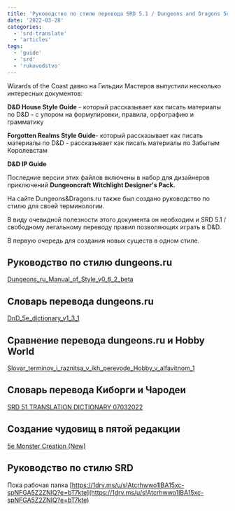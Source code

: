 ```yaml
---
title: 'Руководство по стилю перевода SRD 5.1 / Dungeons and Dragons 5e'
date: '2022-03-28'
categories:
  - 'srd-translate'
  - 'articles'
tags:
  - 'guide'
  - 'srd'
  - 'rukovodstvo'
---
```


Wizards of the Coast давно на Гильдии Мастеров выпустили несколько интересных документов:

**D&D House Style Guide** - который рассказывает как писать материалы по D&D - с упором на формулировки, правила, орфографию и грамматику

**Forgotten Realms Style Guide**\- который рассказывает как писать материалы по D&D - рассказывает как писать материалы по Забытым Королевстам

**D&D IP Guide**

Последние версии этих файлов включены в набор для дизайнеров приключений **Dungeoncraft Witchlight Designer's Pack.**

На сайте Dungeons&Dragons.ru также был создано руководство по стилю для своей терминологии.





В виду очевидной полезности этого документа он необходим и SRD 5.1 / свободному легальному переводу правил позволяющих играть в D&D.

В первую очередь для создания новых существ в одном стиле.





## Руководство по стилю dungeons.ru

[Dungeons_ru_Manual_of_Style_v0_6_2_beta](https://cyborgsandmages.com/wp-content/uploads/2022/03/Dungeons_ru_Manual_of_Style_v0_6_2_beta.pdf)

## Словарь перевода dungeons.ru

[DnD_5e_dictionary_v1_3_1](https://cyborgsandmages.com/wp-content/uploads/2022/03/DnD_5e_dictionary_v1_3_1.pdf)

## Сравнение перевода dungeons.ru и Hobby World

[Slovar_terminov_i_raznitsa_v_ikh_perevode_Hobby_v_alfavitnom_1](https://cyborgsandmages.com/wp-content/uploads/2022/03/Slovar_terminov_i_raznitsa_v_ikh_perevode_Hobby_v_alfavitnom_1.pdf)

## Словарь перевода Киборги и Чародеи

[SRD 51 TRANSLATION DICTIONARY 07032022](https://cyborgsandmages.com/wp-content/uploads/2022/03/SRD-51-TRANSLATION-DICTIONARY-07032022.xlsx)

## Создание чудовищ в пятой редакции

[5e Monster Creation (New)](https://cyborgsandmages.com/wp-content/uploads/2022/03/5e-Monster-Creation-New.docx)

## Руководство по стилю SRD

Пока рабочая папка [https://1drv.ms/u/s!Atcrhwwo1lBA15xc-spNFGA5Z2ZNlQ?e=bT7kte](https://1drv.ms/u/s!Atcrhwwo1lBA15xc-spNFGA5Z2ZNlQ?e=bT7kte)
